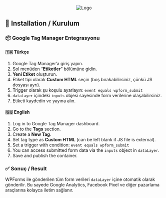 <p align="center">
  <img src="https://s3-eu-west-1.amazonaws.com/tpd/logos/5ed64c639792a000014303ca/0x0.png" alt="Logo" />
</p>

<h2>🚀 Installation / Kurulum</h2>

<h3>📦 Google Tag Manager Entegrasyonu</h3>

<h4>🇹🇷 Türkçe</h4>

<ol>
  <li>Google Tag Manager’a giriş yapın.</li>
  <li>Sol menüden “<strong>Etiketler</strong>” bölümüne gidin.</li>
  <li><strong>Yeni Etiket</strong> oluşturun.</li>
  <li>Etiket tipi olarak <strong>Custom HTML</strong> seçin (boş bırakabilirsiniz, çünkü JS dosyası ayrı).</li>
  <li>Trigger olarak şu koşulu ayarlayın: <code>event equals wpform_submit</code></li>
  <li><code>dataLayer</code> içindeki <code>inputs</code> objesi sayesinde form verilerine ulaşabilirsiniz.</li>
  <li>Etiketi kaydedin ve yayına alın.</li>
</ol>

<h4>🇬🇧 English</h4>

<ol>
  <li>Log in to Google Tag Manager dashboard.</li>
  <li>Go to the <strong>Tags</strong> section.</li>
  <li>Create a <strong>New Tag</strong>.</li>
  <li>Set tag type as <strong>Custom HTML</strong> (can be left blank if JS file is external).</li>
  <li>Set a trigger with condition: <code>event equals wpform_submit</code></li>
  <li>You can access submitted form data via the <code>inputs</code> object in <code>dataLayer</code>.</li>
  <li>Save and publish the container.</li>
</ol>

<h3>✅ Sonuç / Result</h3>

<p>
  WPForms ile gönderilen tüm form verileri <code>dataLayer</code> içine otomatik olarak gönderilir. 
  Bu sayede Google Analytics, Facebook Pixel ve diğer pazarlama araçlarına kolayca iletim sağlanır.
</p>
